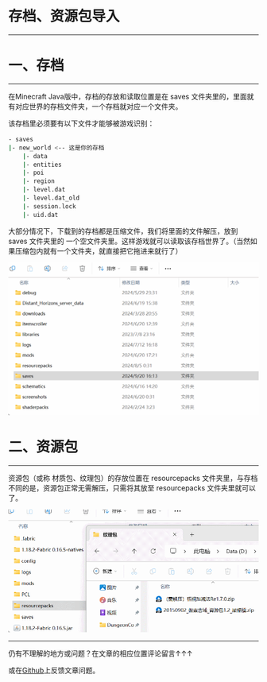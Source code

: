 # 存档、资源包导入

---

# 一、存档

---

在Minecraft Java版中，存档的存放和读取位置是在 saves 文件夹里的，里面就有对应世界的存档文件夹，一个存档就对应一个文件夹。

该存档里必须要有以下文件才能够被游戏识别：

```bash
- saves
|- new_world <-- 这是你的存档
	|- data
	|- entities
	|- poi
	|- region
	|- level.dat
	|- level.dat_old
	|- session.lock
	|- uid.dat
```

大部分情况下，下载到的存档都是压缩文件，我们将里面的文件解压，放到 saves 文件夹里的 一个空文件夹里。这样游戏就可以读取该存档世界了。（当然如果压缩包内就有一个文件夹，就直接把它拖进来就行了）

![GIF 2024-9-20 16-14-02.gif](%E5%AD%98%E6%A1%A3%E3%80%81%E8%B5%84%E6%BA%90%E5%8C%85%E5%AF%BC%E5%85%A5%2010642acc0fdb805f8f37cc4fa9e912cd/GIF_2024-9-20_16-14-02.gif)

# 二、资源包

---

资源包（或称 材质包、纹理包）的存放位置在 resourcepacks 文件夹里，与存档不同的是，资源包正常无需解压，只需将其放至 resourcepacks 文件夹里就可以了。

![GIF 2024-9-21 10-25-56.gif](%E5%AD%98%E6%A1%A3%E3%80%81%E8%B5%84%E6%BA%90%E5%8C%85%E5%AF%BC%E5%85%A5%2010642acc0fdb805f8f37cc4fa9e912cd/GIF_2024-9-21_10-25-56.gif)

---

仍有不理解的地方或问题？在文章的相应位置评论留言↑↑↑

或在[Github](https://github.com/XendQieHit/getStartAboutMC/issues)上反馈文章问题。